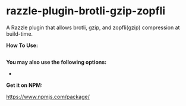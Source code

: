 # razzle-plugin-brotli-gzip-zopfli

A Razzle plugin that allows brotli, gzip, and zopfli(gzip) compression at build-time.

**How To Use:**

```

```

**You may also use the following options:**

* 


**Get it on NPM:**

https://www.npmjs.com/package/
